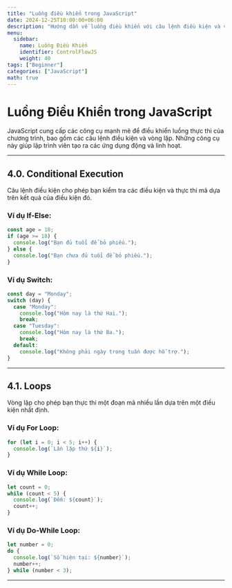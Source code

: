 ```yaml
---
title: "Luồng điều khiển trong JavaScript"
date: 2024-12-25T10:00:00+06:00
description: "Hướng dẫn về luồng điều khiển với câu lệnh điều kiện và vòng lặp trong JavaScript"
menu:
  sidebar:
    name: Luồng Điều Khiển
    identifier: ControlFlowJS
    weight: 40
tags: ["Beginner"]
categories: ["JavaScript"]
math: true
---
```


# Luồng Điều Khiển trong JavaScript

JavaScript cung cấp các công cụ mạnh mẽ để điều khiển luồng thực thi của chương trình, bao gồm các câu lệnh điều kiện và vòng lặp. Những công cụ này giúp lập trình viên tạo ra các ứng dụng động và linh hoạt.

---

## 4.0. Conditional Execution

Câu lệnh điều kiện cho phép bạn kiểm tra các điều kiện và thực thi mã dựa trên kết quả của điều kiện đó.

### Ví dụ If-Else:
```javascript
const age = 18;
if (age >= 18) {
  console.log("Bạn đủ tuổi để bỏ phiếu.");
} else {
  console.log("Bạn chưa đủ tuổi để bỏ phiếu.");
}
```

### Ví dụ Switch:
```javascript
const day = "Monday";
switch (day) {
  case "Monday":
    console.log("Hôm nay là thứ Hai.");
    break;
  case "Tuesday":
    console.log("Hôm nay là thứ Ba.");
    break;
  default:
    console.log("Không phải ngày trong tuần được hỗ trợ.");
}
```

---

## 4.1. Loops

Vòng lặp cho phép bạn thực thi một đoạn mã nhiều lần dựa trên một điều kiện nhất định.

### Ví dụ For Loop:
```javascript
for (let i = 0; i < 5; i++) {
  console.log(`Lần lặp thứ ${i}`);
}
```

### Ví dụ While Loop:
```javascript
let count = 0;
while (count < 5) {
  console.log(`Đếm: ${count}`);
  count++;
}
```

### Ví dụ Do-While Loop:
```javascript
let number = 0;
do {
  console.log(`Số hiện tại: ${number}`);
  number++;
} while (number < 3);
```
---